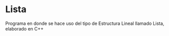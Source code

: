 # Lista
Programa en donde se hace uso del tipo de Estructura Lineal llamado Lista, elaborado en C++
